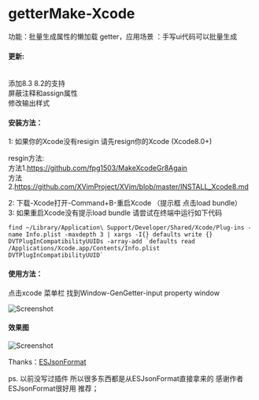 # getterMake-Xcode
功能：批量生成属性的懒加载 getter，应用场景 ：手写ui代码可以批量生成

#### 更新:
<br>添加8.3 8.2的支持
<br>屏蔽注释和assign属性
<br>修改输出样式

#### 安装方法：
1: 如果你的Xcode没有resigin 请先resign你的Xcode (Xcode8.0+)<br>

resgin方法:
<br>方法1.https://github.com/fpg1503/MakeXcodeGr8Again
<br>方法2.https://github.com/XVimProject/XVim/blob/master/INSTALL_Xcode8.md

2: 下载-Xcode打开-Command+B-重启Xcode  （提示框 点击load bundle）<br>
3: 如果重启Xcode没有提示load bundle 请尝试在终端中运行如下代码
```
find ~/Library/Application\ Support/Developer/Shared/Xcode/Plug-ins -name Info.plist -maxdepth 3 | xargs -I{} defaults write {} DVTPlugInCompatibilityUUIDs -array-add `defaults read /Applications/Xcode.app/Contents/Info.plist DVTPlugInCompatibilityUUID`
```

#### 使用方法：
点击xcode 菜单栏  找到Window-GenGetter-input property window

![Screenshot](https://raw.githubusercontent.com/hackxhj/getterMake-Xcode/master/cap/menu.png)
 
 
#### 效果图

![Screenshot](https://github.com/ame017/getterMake-Xcode/blob/master/cap/1111.gif?raw=true)

Thanks：[ESJsonFormat](https://github.com/EnjoySR/ESJsonFormat-Xcode)

ps. 以前没写过插件  所以很多东西都是从ESJsonFormat直接拿来的 感谢作者 ESJsonFormat很好用 推荐；
